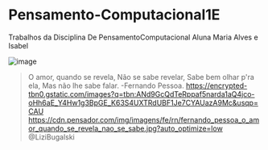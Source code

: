 # Pensamento-Computacional1E
Trabalhos da Disciplina De PensamentoComputacional Aluna Maria Alves e Isabel


![image](https://user-images.githubusercontent.com/107076633/181111801-a2d9df84-f4ce-46f8-b1ac-b34abc90ad11.png)

>O amor, quando se revela,
>Não se sabe revelar,
>Sabe bem olhar p'ra ela,
>Mas não lhe sabe falar.
>-Fernando Pessoa.
https://encrypted-tbn0.gstatic.com/images?q=tbn:ANd9GcQdTeRppaf5narda1aQ4jco-oHh6aE_Y4Hw1g3BpGE_K63S4UXTRdUBF1Je7CYAUazA9Mc&usqp=CAU
https://cdn.pensador.com/img/imagens/fe/rn/fernando_pessoa_o_amor_quando_se_revela_nao_se_sabe.jpg?auto_optimize=low
@LiziBugalski

